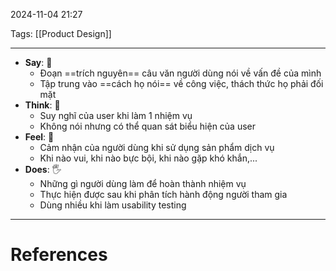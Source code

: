 2024-11-04 21:27

Tags: [[Product Design]]

---

- **Say**: 👄
	- Đoạn ==trích nguyên== câu văn người dùng nói về vấn đề của mình
	- Tập trung vào ==cách họ nói== về công việc, thách thức họ phải đối mặt
-  **Think**: 🧠
	- Suy nghĩ của user khi làm 1 nhiệm vụ
	- Không nói nhưng có thể quan sát biểu hiện của user
- **Feel**: 💓
	- Cảm nhận của người dùng khi sử dụng sản phẩm dịch vụ
	- Khi nào vui, khi nào bực bội, khi nào gặp khó khắn,...
- **Does**: 🖐
	- Những gì người dùng làm để hoàn thành nhiệm vụ
	- Thực hiện được sau khi phân tích hành động người tham gia 
	- Dùng nhiều khi làm usability testing

---
# References